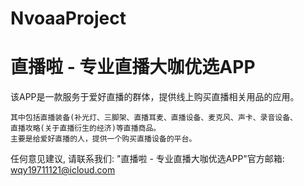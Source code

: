 # NvoaaProject
# 直播啦 - 专业直播大咖优选APP

  该APP是一款服务于爱好直播的群体，提供线上购买直播相关用品的应用。
  
    其中包括直播装备(补光灯、三脚架、直播耳麦、直播设备、麦克风、声卡、录音设备、
    直播攻略(关于直播衍生的经济)等直播商品。
    主要是给爱好直播的人，提供一个购买直播设备的平台。
      
  任何意见建议, 请联系我们: 
  "直播啦 - 专业直播大咖优选APP"官方邮箱: wqy19711121@icloud.com
